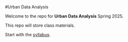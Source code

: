 #Urban Data Analysis

Welcome to the repo for **Urban Data Analysis** Spring 2025.


This repo will store class materials.

Start with the [syllabus](/Class%20resources/syllabus.md).